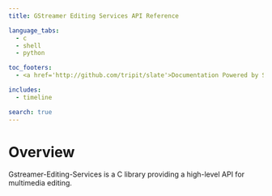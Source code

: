 ```yaml
---
title: GStreamer Editing Services API Reference

language_tabs:
  - c
  - shell
  - python

toc_footers:
  - <a href='http://github.com/tripit/slate'>Documentation Powered by Slate</a>

includes:
  - timeline

search: true
---
```


Overview
========

Gstreamer-Editing-Services is a C library providing a high-level API
for multimedia editing.
